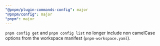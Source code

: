 ```yaml
---
"@pnpm/plugin-commands-config": major
"@pnpm/config": major
"pnpm": major
---
```


`pnpm config get` and `pnpm config list` no longer include non camelCase options from the workspace manifest (`pnpm-workspace.yaml`).
